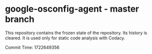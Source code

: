 # google-osconfig-agent - master branch

This repository contains the frozen state of the repository.
Its history is cleared. It is used only for static code
analysis with Codacy.

Commit Time: 1722649356